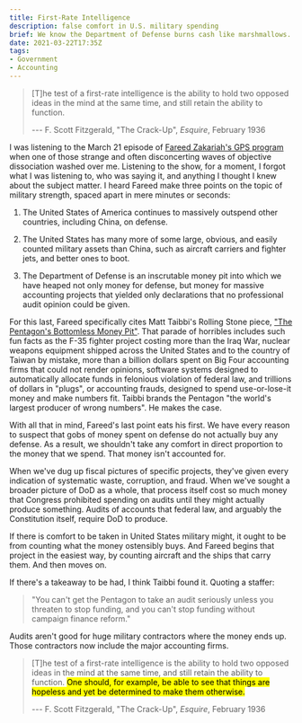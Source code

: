 ```yaml
---
title: First-Rate Intelligence
description: false comfort in U.S. military spending
brief: We know the Department of Defense burns cash like marshmallows.  So why do we keep comforting ourselves with factoids about how much we give them?
date: 2021-03-22T17:35Z
tags:
- Government
- Accounting
---
```


> [T]he test of a first-rate intelligence is the ability to hold two opposed ideas in the mind at the same time, and still retain the ability to function.
>
> --- F. Scott Fitzgerald, "The Crack-Up", _Esquire_, February 1936

I was listening to the March 21 episode of [Fareed Zakariah's GPS program](https://www.cnn.com/shows/fareed-zakaria-gps) when one of those strange and often disconcerting waves of objective dissociation washed over me.  Listening to the show, for a moment, I forgot what I was listening to, who was saying it, and anything I thought I knew about the subject matter.  I heard Fareed make three points on the topic of military strength, spaced apart in mere minutes or seconds:

1. The United States of America continues to massively outspend other countries, including China, on defense.

2.  The United States has many more of some large, obvious, and easily counted military assets than China, such as aircraft carriers and fighter jets, and better ones to boot.

3.  The Department of Defense is an inscrutable money pit into which we have heaped not only money for defense, but money for massive accounting projects that yielded only declarations that no professional audit opinion could be given.

For this last, Fareed specifically cites Matt Taibbi's Rolling Stone piece, ["The Pentagon's Bottomless Money Pit"](https://www.rollingstone.com/politics/politics-features/pentagon-budget-mystery-807276/). That parade of horribles includes such fun facts as the F-35 fighter project costing more than the Iraq War, nuclear weapons equipment shipped across the United States and to the country of Taiwan by mistake, more than a billion dollars spent on Big Four accounting firms that could not render opinions, software systems designed to automatically allocate funds in felonious violation of federal law, and trillions of dollars in "plugs", or accounting frauds, designed to spend use-or-lose-it money and make numbers fit.  Taibbi brands the Pentagon "the world's largest producer of wrong numbers".  He makes the case.

With all that in mind, Fareed's last point eats his first.  We have every reason to suspect that gobs of money spent on defense do not actually buy any defense.  As a result, we shouldn't take any comfort in direct proportion to the money that we spend.  That money isn't accounted for.

When we've dug up fiscal pictures of specific projects, they've given every indication of systematic waste, corruption, and fraud.  When we've sought a broader picture of DoD as a whole, that process itself cost so much money that Congress prohibited spending on audits until they might actually produce something.  Audits of accounts that federal law, and arguably the Constitution itself, require DoD to produce.

If there is comfort to be taken in United States military might, it ought to be from counting what the money ostensibly buys.  And Fareed begins that project in the easiest way, by counting aircraft and the ships that carry them.  And then moves on.

If there's a takeaway to be had, I think Taibbi found it.  Quoting a staffer:

> "You can't get the Pentagon to take an audit seriously unless you threaten to stop funding, and you can't stop funding without campaign finance reform."

Audits aren't good for huge military contractors where the money ends up.  Those contractors now include the major accounting firms.

> [T]he test of a first-rate intelligence is the ability to hold two opposed ideas in the mind at the same time, and still retain the ability to function. <mark>One should, for example, be able to see that things are hopeless and yet be determined to make them otherwise.</mark>
>
> --- F. Scott Fitzgerald, "The Crack-Up", _Esquire_, February 1936
